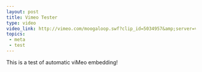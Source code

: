 ```yaml
---
layout: post
title: Vimeo Tester
type: video
video_link: http://vimeo.com/moogaloop.swf?clip_id=5034957&amp;server=vimeo.com&amp;show_title=0&amp;show_byline=0&amp;show_portrait=0&amp;color=ff9933&amp;fullscreen=1
topics:
 - meta
 - test
---
```


This is a test of automatic viMeo embedding!